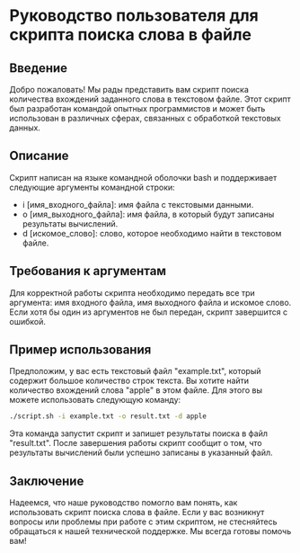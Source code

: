# Руководство пользователя для скрипта поиска слова в файле

## Введение

Добро пожаловать! Мы рады представить вам скрипт поиска количества вхождений заданного слова в текстовом файле. Этот скрипт был разработан командой опытных программистов и может быть использован в различных сферах, связанных с обработкой текстовых данных.

## Описание

Скрипт написан на языке командной оболочки bash и поддерживает следующие аргументы командной строки:

- i [имя_входного_файла]: имя файла с текстовыми данными.
- o [имя_выходного_файла]: имя файла, в который будут записаны результаты вычислений.
- d [искомое_слово]: слово, которое необходимо найти в текстовом файле.

## Требования к аргументам

Для корректной работы скрипта необходимо передать все три аргумента: имя входного файла, имя выходного файла и искомое слово. Если хотя бы один из аргументов не был передан, скрипт завершится с ошибкой.

## Пример использования

Предположим, у вас есть текстовый файл "example.txt", который содержит большое количество строк текста. Вы хотите найти количество вхождений слова "apple" в этом файле. Для этого вы можете использовать следующую команду:

```bash
./script.sh -i example.txt -o result.txt -d apple
```

Эта команда запустит скрипт и запишет результаты поиска в файл "result.txt". После завершения работы скрипт сообщит о том, что результаты вычислений были успешно записаны в указанный файл.

## Заключение

Надеемся, что наше руководство помогло вам понять, как использовать скрипт поиска слова в файле. Если у вас возникнут вопросы или проблемы при работе с этим скриптом, не стесняйтесь обращаться к нашей технической поддержке. Мы всегда готовы помочь вам!